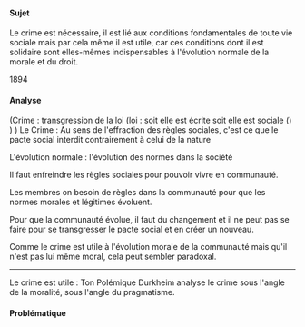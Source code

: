 #### Sujet
Le crime est nécessaire, il est lié aux conditions fondamentales de toute vie sociale mais par cela même il est utile, car ces conditions dont il est solidaire sont elles-mêmes indispensables à l'évolution normale de la morale et du droit. 

1894

#### Analyse
(Crime : transgression de la loi (loi : soit elle est écrite soit elle est sociale () ) )
Le Crime : Au sens de l'effraction des règles sociales, c'est ce que le pacte social interdit contrairement à celui de la nature

L'évolution normale : l'évolution des normes dans la société

Il faut enfreindre les règles sociales pour pouvoir vivre en communauté.

Les membres on besoin de règles dans la communauté pour que les normes morales et légitimes évoluent. 

Pour que la communauté évolue, il faut du changement et il ne peut pas se faire pour se transgresser le pacte social et en créer un nouveau. 

Comme le crime est utile à l'évolution morale de la communauté mais qu'il n'est pas lui même moral, cela peut sembler paradoxal. 

___
Le crime est utile : Ton Polémique
Durkheim analyse le crime sous l'angle de la moralité, sous l'angle du pragmatisme. 

#### Problématique
